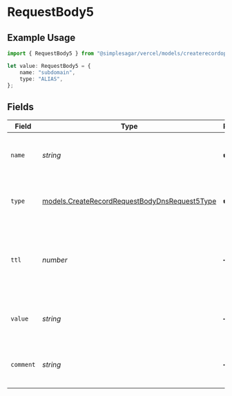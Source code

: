 # RequestBody5

## Example Usage

```typescript
import { RequestBody5 } from "@simplesagar/vercel/models/createrecordop.js";

let value: RequestBody5 = {
    name: "subdomain",
    type: "ALIAS",
};
```

## Fields

| Field                                                                                                | Type                                                                                                 | Required                                                                                             | Description                                                                                          | Example                                                                                              |
| ---------------------------------------------------------------------------------------------------- | ---------------------------------------------------------------------------------------------------- | ---------------------------------------------------------------------------------------------------- | ---------------------------------------------------------------------------------------------------- | ---------------------------------------------------------------------------------------------------- |
| `name`                                                                                               | *string*                                                                                             | :heavy_check_mark:                                                                                   | A subdomain name or an empty string for the root domain.                                             | subdomain                                                                                            |
| `type`                                                                                               | [models.CreateRecordRequestBodyDnsRequest5Type](../models/createrecordrequestbodydnsrequest5type.md) | :heavy_check_mark:                                                                                   | The type of record, it could be one of the valid DNS records.                                        |                                                                                                      |
| `ttl`                                                                                                | *number*                                                                                             | :heavy_minus_sign:                                                                                   | The TTL value. Must be a number between 60 and 2147483647. Default value is 60.                      | 60                                                                                                   |
| `value`                                                                                              | *string*                                                                                             | :heavy_minus_sign:                                                                                   | A CNAME record mapping to another domain name.                                                       | cname.vercel-dns.com                                                                                 |
| `comment`                                                                                            | *string*                                                                                             | :heavy_minus_sign:                                                                                   | A comment to add context on what this DNS record is for                                              | used to verify ownership of domain                                                                   |